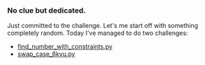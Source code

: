### No clue but dedicated.
Just committed to the challenge. Let's me start off with something completely random. Today I've managed to do two challenges:

- [find_number_with_constraints.py](https://github.com/darkprinx/100-plus-Python-programming-exercises-extended/blob/master/notebooks/Day_01.ipynb)
- [swap_case_6kyu.py](https://www.codewars.com/kata/5f3afc40b24f090028233490)
